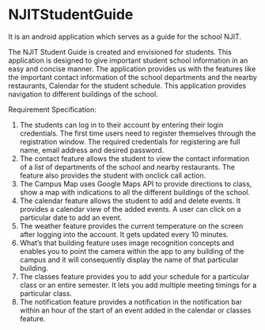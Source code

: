 # NJITStudentGuide
It is an android application which serves as a guide for the school NJIT.

The NJIT Student Guide is created and envisioned for students. This
application is designed to give important student school information in an
easy and concise manner. The application provides us with the features
like the important contact information of the school departments and the
nearby restaurants, Calendar for the student schedule. This application
provides navigation to different buildings of the school.

Requirement Specification:
1. The students can log in to their account by entering their login
credentials. The first time users need to register themselves through the
registration window. The required credentials for registering are full name,
email address and desired password.
2. The contact feature allows the student to view the contact information of
a list of departments of the school and nearby restaurants. The feature also
provides the student with onclick call action.
3. The Campus Map uses Google Maps API to provide directions to class,
show a map with indications to all the different buildings of the school.
4. The calendar feature allows the student to add and delete events. It
provides a calendar view of the added events. A user can click on a
particular date to add an event.
5. The weather feature provides the current temperature on the screen
after logging into the account. It gets updated every 10 minutes.
6. What’s that building feature uses image recognition concepts and
enables you to point the camera within the app to any building of the
campus and it will consequently display the name of that particular building.
7. The classes feature provides you to add your schedule for a particular
class or an entire semester. It lets you add multiple meeting timings for a
particular class.
8. The notification feature provides a notification in the notification bar
within an hour of the start of an event added in the calendar or classes
feature.
